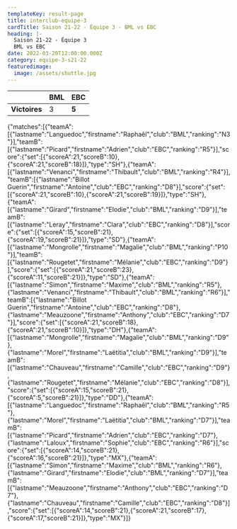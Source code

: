 ```yaml
---
templateKey: result-page
title: interclub-equipe-3
cardTitle: Saison 21-22 - Équipe 3 - BML vs EBC
heading: |-
  Saison 21-22 - Équipe 3
  BML vs EBC
date: 2022-03-20T12:00:00.000Z
category: equipe-3-s21-22
featuredimage:
  image: /assets/shuttle.jpg
---
```

|               | BML   | EBC |
| ------------- | ----- | --- |
| **Victoires** | 3 | **5**   |

<scoreboard>{"matches":[{"teamA":[{"lastname":"Languedoc","firstname":"Raphaêl","club":"BML","ranking":"N3"}],"teamB":[{"lastname":"Picard","firstname":"Adrien","club":"EBC","ranking":"R5"}],"score":{"set":[{"scoreA":21,"scoreB":10},{"scoreA":21,"scoreB":18}]},"type":"SH"},{"teamA":[{"lastname":"Venanci","firstname":"Thibault","club":"BML","ranking":"R4"}],"teamB":[{"lastname":"Billot Guerin","firstname":"Antoine","club":"EBC","ranking":"D8"}],"score":{"set":[{"scoreA":21,"scoreB":10},{"scoreA":21,"scoreB":19}]},"type":"SH"},{"teamA":[{"lastname":"Girard","firstname":"Elodie","club":"BML","ranking":"D9"}],"teamB":[{"lastname":"Leray","firstname":"Clara","club":"EBC","ranking":"D8"}],"score":{"set":[{"scoreA":15,"scoreB":21},{"scoreA":19,"scoreB":21}]},"type":"SD"},{"teamA":[{"lastname":"Mongrolle","firstname":"Magalie","club":"BML","ranking":"P10"}],"teamB":[{"lastname":"Rougetet","firstname":"Mélanie","club":"EBC","ranking":"D9"}],"score":{"set":[{"scoreA":21,"scoreB":23},{"scoreA":11,"scoreB":21}]},"type":"SD"},{"teamA":[{"lastname":"Simon","firstname":"Maxime","club":"BML","ranking":"R5"},{"lastname":"Venanci","firstname":"Thibault","club":"BML","ranking":"R6"}],"teamB":[{"lastname":"Billot Guerin","firstname":"Antoine","club":"EBC","ranking":"D8"},{"lastname":"Meauzoone","firstname":"Anthony","club":"EBC","ranking":"D7"}],"score":{"set":[{"scoreA":21,"scoreB":18},{"scoreA":21,"scoreB":10}]},"type":"DH"},{"teamA":[{"lastname":"Mongrolle","firstname":"Magalie","club":"BML","ranking":"D9"},{"lastname":"Morel","firstname":"Laëtitia","club":"BML","ranking":"D9"}],"teamB":[{"lastname":"Chauveau","firstname":"Camille","club":"EBC","ranking":"D9"},{"lastname":"Rougetet","firstname":"Mélanie","club":"EBC","ranking":"D8"}],"score":{"set":[{"scoreA":15,"scoreB":21},{"scoreA":5,"scoreB":21}]},"type":"DD"},{"teamA":[{"lastname":"Languedoc","firstname":"Raphaêl","club":"BML","ranking":"R5"},{"lastname":"Morel","firstname":"Laëtitia","club":"BML","ranking":"D7"}],"teamB":[{"lastname":"Picard","firstname":"Adrien","club":"EBC","ranking":"D7"},{"lastname":"Laloux","firstname":"Sophie","club":"EBC","ranking":"R6"}],"score":{"set":[{"scoreA":14,"scoreB":21},{"scoreA":16,"scoreB":21}]},"type":"MX"},{"teamA":[{"lastname":"Simon","firstname":"Maxime","club":"BML","ranking":"R6"},{"lastname":"Girard","firstname":"Elodie","club":"BML","ranking":"D7"}],"teamB":[{"lastname":"Meauzoone","firstname":"Anthony","club":"EBC","ranking":"D7"},{"lastname":"Chauveau","firstname":"Camille","club":"EBC","ranking":"D8"}],"score":{"set":[{"scoreA":14,"scoreB":21},{"scoreA":21,"scoreB":17},{"scoreA":17,"scoreB":21}]},"type":"MX"}]}</scoreboard>